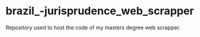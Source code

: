 # brazil_-jurisprudence_web_scrapper
Repository used to host the code of my masters degree web scrapper. 
